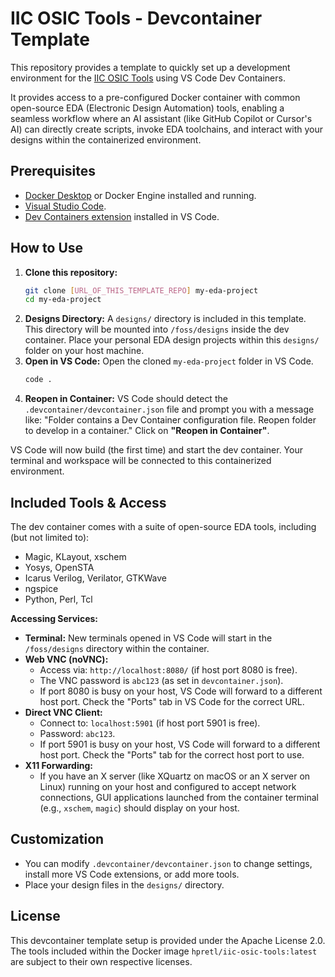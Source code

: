# IIC OSIC Tools - Devcontainer Template

This repository provides a template to quickly set up a development environment for the [IIC OSIC Tools](https://github.com/iic-jku/iic-osic-tools) using VS Code Dev Containers.

It provides access to a pre-configured Docker container with common open-source EDA (Electronic Design Automation) tools, enabling a seamless workflow where an AI assistant (like GitHub Copilot or Cursor's AI) can directly create scripts, invoke EDA toolchains, and interact with your designs within the containerized environment.

## Prerequisites

*   [Docker Desktop](https://www.docker.com/products/docker-desktop/) or Docker Engine installed and running.
*   [Visual Studio Code](https://code.visualstudio.com/).
*   [Dev Containers extension](https://marketplace.visualstudio.com/items?itemName=ms-vscode-remote.remote-containers) installed in VS Code.

## How to Use

1.  **Clone this repository:**
    ```bash
    git clone [URL_OF_THIS_TEMPLATE_REPO] my-eda-project
    cd my-eda-project
    ```
2.  **Designs Directory:**
    A `designs/` directory is included in this template. This directory will be mounted into `/foss/designs` inside the dev container. Place your personal EDA design projects within this `designs/` folder on your host machine.
3.  **Open in VS Code:**
    Open the cloned `my-eda-project` folder in VS Code.
    ```bash
    code .
    ```
4.  **Reopen in Container:**
    VS Code should detect the `.devcontainer/devcontainer.json` file and prompt you with a message like: "Folder contains a Dev Container configuration file. Reopen folder to develop in a container."
    Click on **"Reopen in Container"**.

VS Code will now build (the first time) and start the dev container. Your terminal and workspace will be connected to this containerized environment.

## Included Tools & Access

The dev container comes with a suite of open-source EDA tools, including (but not limited to):
*   Magic, KLayout, xschem
*   Yosys, OpenSTA
*   Icarus Verilog, Verilator, GTKWave
*   ngspice
*   Python, Perl, Tcl

**Accessing Services:**

*   **Terminal:** New terminals opened in VS Code will start in the `/foss/designs` directory within the container.
*   **Web VNC (noVNC):**
    *   Access via: `http://localhost:8080/` (if host port 8080 is free).
    *   The VNC password is `abc123` (as set in `devcontainer.json`).
    *   If port 8080 is busy on your host, VS Code will forward to a different host port. Check the "Ports" tab in VS Code for the correct URL.
*   **Direct VNC Client:**
    *   Connect to: `localhost:5901` (if host port 5901 is free).
    *   Password: `abc123`.
    *   If port 5901 is busy on your host, VS Code will forward to a different host port. Check the "Ports" tab for the correct host port to use.
*   **X11 Forwarding:**
    *   If you have an X server (like XQuartz on macOS or an X server on Linux) running on your host and configured to accept network connections, GUI applications launched from the container terminal (e.g., `xschem`, `magic`) should display on your host.

## Customization

*   You can modify `.devcontainer/devcontainer.json` to change settings, install more VS Code extensions, or add more tools.
*   Place your design files in the `designs/` directory.

## License

This devcontainer template setup is provided under the Apache License 2.0. The tools included within the Docker image `hpretl/iic-osic-tools:latest` are subject to their own respective licenses. 